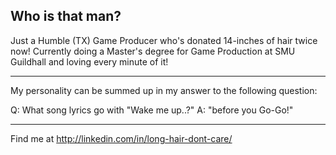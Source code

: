 ## Who is that man?

Just a Humble (TX) Game Producer who's donated 14-inches of hair twice now! Currently doing a Master's degree for Game Production at SMU Guildhall and loving every minute of it!

* * *

My personality can be summed up in my answer to the following question:

Q: What song lyrics go with "Wake me up..?" 
A: "before you Go-Go!"

* * *

Find me at http://linkedin.com/in/long-hair-dont-care/
